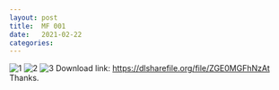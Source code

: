 ```yaml
---
layout: post
title:  MF 001
date:   2021-02-22 
categories:
---
```

![1](/images/MF001/aaa.jpg)
![2](/images/MF001/bbb.jpg)
![3](/images/MF001/ccc.jpg)
Download link:
https://dlsharefile.org/file/ZGE0MGFhNzAt
Thanks.
